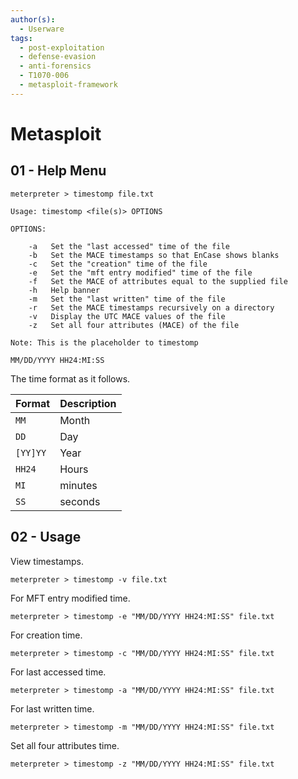 ```yaml
---
author(s):
  - Userware
tags:
  - post-exploitation
  - defense-evasion
  - anti-forensics
  - T1070-006
  - metasploit-framework
---
```

# Metasploit

## 01 - Help Menu

```
meterpreter > timestomp file.txt

Usage: timestomp <file(s)> OPTIONS

OPTIONS:

    -a   Set the "last accessed" time of the file
    -b   Set the MACE timestamps so that EnCase shows blanks
    -c   Set the "creation" time of the file
    -e   Set the "mft entry modified" time of the file
    -f   Set the MACE of attributes equal to the supplied file
    -h   Help banner
    -m   Set the "last written" time of the file
    -r   Set the MACE timestamps recursively on a directory
    -v   Display the UTC MACE values of the file
    -z   Set all four attributes (MACE) of the file

Note: This is the placeholder to timestomp

MM/DD/YYYY HH24:MI:SS
```

The time format as it follows.

| Format   | Description |
| -------- | ----------- |
| `MM`     | Month       |
| `DD`     | Day         |
| `[YY]YY` | Year        |
| `HH24`   | Hours       |
| `MI`     | minutes     |
| `SS`     | seconds     |

## 02 - Usage

View timestamps.

```
meterpreter > timestomp -v file.txt
```

For MFT entry modified time.

```
meterpreter > timestomp -e "MM/DD/YYYY HH24:MI:SS" file.txt
```

For creation time.

```
meterpreter > timestomp -c "MM/DD/YYYY HH24:MI:SS" file.txt
```

For last accessed time.

```
meterpreter > timestomp -a "MM/DD/YYYY HH24:MI:SS" file.txt
```

For last written time.

```
meterpreter > timestomp -m "MM/DD/YYYY HH24:MI:SS" file.txt
```

Set all four attributes time.

```
meterpreter > timestomp -z "MM/DD/YYYY HH24:MI:SS" file.txt
```